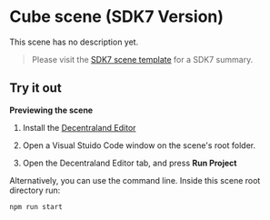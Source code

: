 # Cube scene (SDK7 Version)

This scene has no description yet.

> Please visit the [SDK7 scene template](https://github.com/decentraland/sdk7-scene-template) for a SDK7 summary.

## Try it out

**Previewing the scene**

1. Install the [Decentraland Editor](https://docs.decentraland.org/creator/development-guide/sdk7/editor/)

2. Open a Visual Stuido Code window on the scene's root folder.

3. Open the Decentraland Editor tab, and press **Run Project**

Alternatively, you can use the command line. Inside this scene root directory run:

```
npm run start
```
